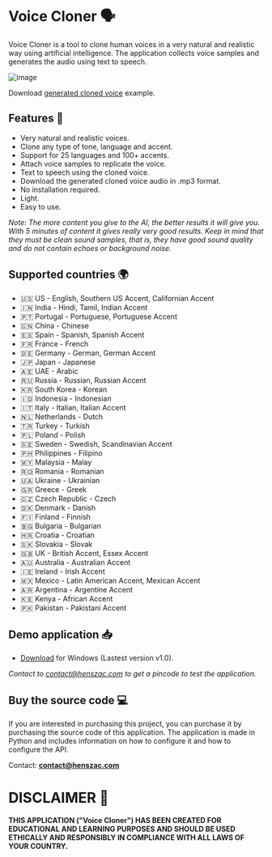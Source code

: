 # Voice Cloner 🗣️

Voice Cloner is a tool to clone human voices in a very natural and realistic way using artificial intelligence. The application collects voice samples and generates the audio using text to speech.

![image](https://github.com/henszac/Voice-Cloner-Python-Windows/assets/166815874/5704cd48-a410-469d-8382-bc5d061c28c9)

Download [generated cloned voice](https://github.com/henszac/Voice-Cloner-Python-Windows/blob/main/generated_cloned_voice.mp3?raw=true) example.

## Features 🚀

+ Very natural and realistic voices.
+ Clone any type of tone, language and accent.
+ Support for 25 languages and 100+ accents.
+ Attach voice samples to replicate the voice.
+ Text to speech using the cloned voice.
+ Download the generated cloned voice audio in .mp3 format.
+ No installation required.
+ Light.
+ Easy to use.

*Note: The more content you give to the AI, the better results it will give you. With 5 minutes of content it gives really very good results. Keep in mind that they must be clean sound samples, that is, they have good sound quality and do not contain echoes or background noise.* 

## Supported countries 🌍

- 🇺🇸 US - English, Southern US Accent, Californian Accent
- 🇮🇳 India - Hindi, Tamil, Indian Accent
- 🇵🇹 Portugal - Portuguese, Portuguese Accent
- 🇨🇳 China - Chinese
- 🇪🇸 Spain - Spanish, Spanish Accent
- 🇫🇷 France - French
- 🇩🇪 Germany - German, German Accent
- 🇯🇵 Japan - Japanese
- 🇦🇪 UAE - Arabic
- 🇷🇺 Russia - Russian, Russian Accent
- 🇰🇷 South Korea - Korean
- 🇮🇩 Indonesia - Indonesian
- 🇮🇹 Italy - Italian, Italian Accent
- 🇳🇱 Netherlands - Dutch
- 🇹🇷 Turkey - Turkish
- 🇵🇱 Poland - Polish
- 🇸🇪 Sweden - Swedish, Scandinavian Accent
- 🇵🇭 Philippines - Filipino
- 🇲🇾 Malaysia - Malay
- 🇷🇴 Romania - Romanian
- 🇺🇦 Ukraine - Ukrainian
- 🇬🇷 Greece - Greek
- 🇨🇿 Czech Republic - Czech
- 🇩🇰 Denmark - Danish
- 🇫🇮 Finland - Finnish
- 🇧🇬 Bulgaria - Bulgarian
- 🇭🇷 Croatia - Croatian
- 🇸🇰 Slovakia - Slovak
- 🇬🇧 UK - British Accent, Essex Accent
- 🇦🇺 Australia - Australian Accent
- 🇮🇪 Ireland - Irish Accent
- 🇲🇽 Mexico - Latin American Accent, Mexican Accent
- 🇦🇷 Argentina - Argentine Accent
- 🇰🇪 Kenya - African Accent
- 🇵🇰 Pakistan - Pakistani Accent

## Demo application 📥

+ [Download](https://github.com/henszac/Voice-Cloner-Python-Windows/releases/download/v1.0/Voice-Cloner-Python-Windows.rar) for Windows (Lastest version v1.0).

*Contact to contact@henszac.com to get a pincode to test the application.*

 ## Buy the source code 💻
 
If you are interested in purchasing this project, you can purchase it by purchasing the source code of this application. The application is made in Python and includes information on how to configure it and how to configure the API.

Contact: **contact@henszac.com**

# DISCLAIMER 📜

**THIS APPLICATION ("Voice Cloner") HAS BEEN CREATED FOR EDUCATIONAL AND LEARNING PURPOSES AND SHOULD BE USED ETHICALLY AND RESPONSIBLY IN COMPLIANCE WITH ALL LAWS OF YOUR COUNTRY.**
